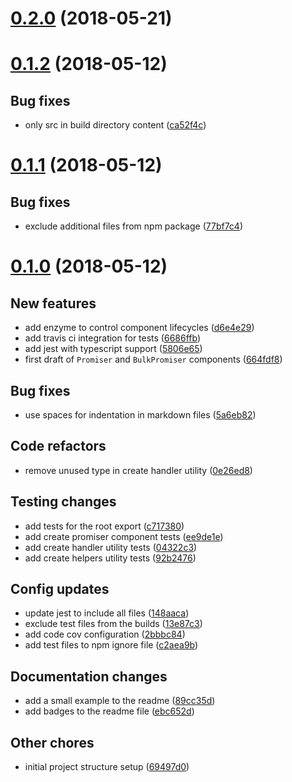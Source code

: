 <a name="0.2.0"></a>
# [0.2.0](https://github.com/bycedric/react-promiser/compare/0.1.2...0.2.0) (2018-05-21)

# [0.1.2](https://github.com/open-sdk/framework/releases/tag/0.1.2) (2018-05-12)

## Bug fixes

- only src in build directory content ([ca52f4c](https://github.com/byCedric/react-promiser/commit/ca52f4cf420b9b94b94fad01cbe9dd5a8f4e15df))

# [0.1.1](https://github.com/open-sdk/framework/releases/tag/0.1.1) (2018-05-12)

## Bug fixes

- exclude additional files from npm package ([77bf7c4](https://github.com/byCedric/react-promiser/commit/77bf7c483f375e73a798d0bb29071bce15b33a0a))

# [0.1.0](https://github.com/open-sdk/framework/releases/tag/0.1.0) (2018-05-12)

## New features

- add enzyme to control component lifecycles ([d6e4e29](https://github.com/bycedric/react-promiser/commit/d6e4e2910fb94d8403458da130f0abb8b505e103))
- add travis ci integration for tests ([6686ffb](https://github.com/bycedric/react-promiser/commit/6686ffbe26842ef037f41dc43752e315b752f30a))
- add jest with typescript support ([5806e65](https://github.com/bycedric/react-promiser/commit/5806e653620a683a88e2d8282d31e66da9128263))
- first draft of `Promiser` and `BulkPromiser` components ([664fdf8](https://github.com/bycedric/react-promiser/commit/664fdf8bf23e3c09844e6baaa27765d22da5dcbb))

## Bug fixes

- use spaces for indentation in markdown files ([5a6eb82](https://github.com/bycedric/react-promiser/commit/5a6eb82f760769556f4162a157715eaa7bd8048e))

## Code refactors

- remove unused type in create handler utility ([0e26ed8](https://github.com/bycedric/react-promiser/commit/0e26ed821b702e79baa10614d2b7b6f69d134712))

## Testing changes

- add tests for the root export ([c717380](https://github.com/bycedric/react-promiser/commit/c717380db41cb8449c3fd15020c53f776f8b9b61))
- add create promiser component tests ([ee9de1e](https://github.com/bycedric/react-promiser/commit/ee9de1efd59c0037b148345bb6f3d9be794e77e9))
- add create handler utility tests ([04322c3](https://github.com/bycedric/react-promiser/commit/04322c3efe53d8ce993b1fcd5dc15c8620488d11))
- add create helpers utility tests ([92b2476](https://github.com/bycedric/react-promiser/commit/92b247694bb5a3e2e48f0c7fa355af60e74e5c18))

## Config updates

- update jest to include all files ([148aaca](https://github.com/bycedric/react-promiser/commit/148aacab3d4d0dc3f1ab1ea4908dd843b0a98c2f))
- exclude test files from the builds ([13e87c3](https://github.com/bycedric/react-promiser/commit/13e87c35c6c3f8f95e678a7482d70eacf7eafc05))
- add code cov configuration ([2bbbc84](https://github.com/bycedric/react-promiser/commit/2bbbc84bda2e49bb1afcb9eca04ee26fe2880cad))
- add test files to npm ignore file ([c2aea9b](https://github.com/bycedric/react-promiser/commit/c2aea9b699960df3adefb24265752172e15c1f0a))

## Documentation changes

- add a small example to the readme ([89cc35d](https://github.com/bycedric/react-promiser/commit/89cc35d586218af96e78c6d558cbdaacc1cead36))
- add badges to the readme file ([ebc652d](https://github.com/bycedric/react-promiser/commit/ebc652d7f9842a3987a683933eee0f70e690e465))

## Other chores

- initial project structure setup ([69497d0](https://github.com/bycedric/react-promiser/commit/69497d044997e8d852cb7ab4002d92a5543f0085))
